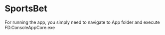 # SportsBet

For running the app, you simply need to navigate to App folder and execute FD.ConsoleAppCore.exe
